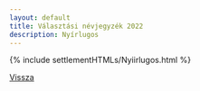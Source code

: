 ```yaml
---
layout: default
title: Választási névjegyzék 2022
description: Nyírlugos
---
```


{% include settlementHTMLs/Nyiirlugos.html %}

[Vissza](./)